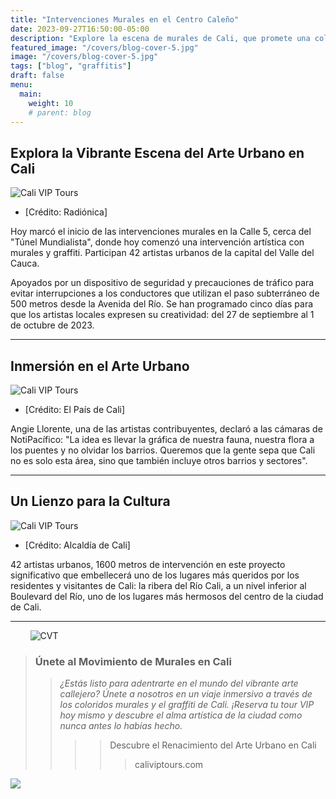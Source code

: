 ```yaml
---
title: "Intervenciones Murales en el Centro Caleño"
date: 2023-09-27T16:50:00-05:00
description: "Explore la escena de murales de Cali, que promete una colorida celebración del graffiti, el arte y la cultura."
featured_image: "/covers/blog-cover-5.jpg"
image: "/covers/blog-cover-5.jpg"
tags: ["blog", "graffitis"]
draft: false
menu:
  main:
    weight: 10
    # parent: blog
---
```


## Explora la Vibrante Escena del Arte Urbano en Cali

![Cali VIP Tours](/images/blog-15.jpg)

- [Crédito: Radiónica]

Hoy marcó el inicio de las intervenciones murales en la Calle 5, cerca del "Túnel Mundialista", donde hoy comenzó una intervención artística con murales y graffiti. Participan 42 artistas urbanos de la capital del Valle del Cauca.

Apoyados por un dispositivo de seguridad y precauciones de tráfico para evitar interrupciones a los conductores que utilizan el paso subterráneo de 500 metros desde la Avenida del Río. Se han programado cinco días para que los artistas locales expresen su creatividad: del 27 de septiembre al 1 de octubre de 2023.

---

## Inmersión en el Arte Urbano

![Cali VIP Tours](/images/blog-16.jpg)

- [Crédito: El País de Cali]

Angie Llorente, una de las artistas contribuyentes, declaró a las cámaras de NotiPacífico: "La idea es llevar la gráfica de nuestra fauna, nuestra flora a los puentes y no olvidar los barrios. Queremos que la gente sepa que Cali no es solo esta área, sino que también incluye otros barrios y sectores".

---

## Un Lienzo para la Cultura

![Cali VIP Tours](/images/blog-17.jpg)

- [Crédito: Alcaldía de Cali]

42 artistas urbanos, 1600 metros de intervención en este proyecto significativo que embellecerá uno de los lugares más queridos por los residentes y visitantes de Cali: la ribera del Río Cali, a un nivel inferior al Boulevard del Río, uno de los lugares más hermosos del centro de la ciudad de Cali.

---

&nbsp;&nbsp;&nbsp;&nbsp;&nbsp;&nbsp;&nbsp;&nbsp;![CVT](/logos/logo-trans-quarter.png)

> ### Únete al Movimiento de Murales en Cali
>
> > _¿Estás listo para adentrarte en el mundo del vibrante arte callejero? Únete a nosotros en un viaje inmersivo a través de los coloridos murales y el graffiti de Cali. ¡Reserva tu tour VIP hoy mismo y descubre el alma artística de la ciudad como nunca antes lo habías hecho._
> >
> > > 
> > >
> > > > Descubre el Renacimiento del Arte Urbano en Cali
> > > >
> > > > > caliviptours.com

![](https://www.cali.gov.co/movilidad/publicaciones/130232/continua-mantenimiento-del-tunel-mundialista/info/principal/media/pubInt/thumbs/thpub_700X400_130232.jpg)